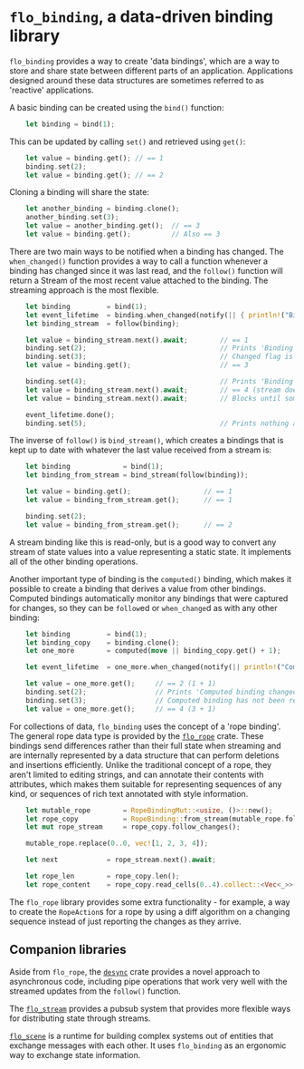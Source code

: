 
# `flo_binding`, a data-driven binding library

`flo_binding` provides a way to create 'data bindings', which are a way to store
and share state between different parts of an application. Applications designed
around these data structures are sometimes referred to as 'reactive' applications.

A basic binding can be created using the `bind()` function:

```Rust
    let binding = bind(1);
```

This can be updated by calling `set()` and retrieved using `get()`:

```Rust
    let value = binding.get(); // == 1
    binding.set(2);
    let value = binding.get(); // == 2
```

Cloning a binding will share the state:

```Rust
    let another_binding = binding.clone();
    another_binding.set(3);
    let value = another_binding.get();  // == 3
    let value = binding.get();          // Also == 3
```

There are two main ways to be notified when a binding has changed. The 
`when_changed()` function provides a way to call a function whenever a binding
has changed since it was last read, and the `follow()` function will return a 
Stream of the most recent value attached to the binding. The streaming approach
is the most flexible.

```Rust
    let binding         = bind(1);
    let event_lifetime  = binding.when_changed(notify(|| { println!("Binding changed"); }));
    let binding_stream  = follow(binding);

    let value = binding_stream.next().await;        // == 1
    binding.set(2);                                 // Prints 'Binding changed'
    binding.set(3);                                 // Changed flag is set, so prints nothing
    let value = binding.get();                      // == 3

    binding.set(4);                                 // Prints 'Binding changed' again
    let value = binding_stream.next().await;        // == 4 (stream does not return intermediate values)
    let value = binding_stream.next().await;        // Blocks until something elsewhere updates the binding

    event_lifetime.done();
    binding.set(5);                                 // Prints nothing as the 'when_changed' event has been deregistered
```

The inverse of `follow()` is `bind_stream()`, which creates a bindings that is kept
up to date with whatever the last value received from a stream is:

```Rust
    let binding             = bind(1);
    let binding_from_stream = bind_stream(follow(binding));

    let value = binding.get();                  // == 1
    let value = binding_from_stream.get();      // == 1

    binding.set(2);
    let value = binding_from_stream.get();      // == 2
```

A stream binding like this is read-only, but is a good way to convert any stream of
state values into a value representing a static state. It implements all of the other
binding operations.

Another important type of binding is the `computed()` binding, which makes it possible 
to create a binding that derives a value from other bindings. Computed bindings 
automatically monitor any bindings that were captured for changes, so they can be
`follow`ed or `when_change`d as with any other binding:

```Rust
    let binding         = bind(1);
    let binding_copy    = binding.clone();
    let one_more        = computed(move || binding_copy.get() + 1);

    let event_lifetime  = one_more.when_changed(notify(|| println!("Computed binding changed")));

    let value = one_more.get();     // == 2 (1 + 1)
    binding.set(2);                 // Prints 'Computed binding changed'
    binding.set(3);                 // Computed binding has not been read since the last notification so prints nothing
    let value = one_more.get();     // == 4 (3 + 1)
```

For collections of data, `flo_binding` uses the concept of a 'rope binding'. The 
general rope data type is provided by the [`flo_rope`](https://crates.io/crates/flo_rope)
crate. These bindings send differences rather than their full state when streaming and
are internally represented by a data structure that can perform deletions and insertions
efficiently. Unlike the traditional concept of a rope, they aren't limited to editing
strings, and can annotate their contents with attributes, which makes them suitable for
representing sequences of any kind, or sequences of rich text annotated with style
information.

```Rust
    let mutable_rope        = RopeBindingMut::<usize, ()>::new();
    let rope_copy           = RopeBinding::from_stream(mutable_rope.follow_changes());
    let mut rope_stream     = rope_copy.follow_changes();

    mutable_rope.replace(0..0, vec![1, 2, 3, 4]);

    let next            = rope_stream.next().await;                         // == RopeAction::Replace(0..0, vec![1,2,3,4]))

    let rope_len        = rope_copy.len();                                  // == 4
    let rope_content    = rope_copy.read_cells(0..4).collect::<Vec<_>>()    // == vec![1, 2, 3, 4]
```

The `flo_rope` library provides some extra functionality - for example, a way to create the
`RopeAction`s for a rope by using a diff algorithm on a changing sequence instead of just
reporting the changes as they arrive.

## Companion libraries

Aside from `flo_rope`, the [`desync`](https://crates.io/crates/desync) crate provides a 
novel approach to asynchronous code, including pipe operations that work very well with 
the streamed updates from the `follow()` function.

The [`flo_stream`](https://crates.io/crates/flo_stream) provides a pubsub system that
provides more flexible ways for distributing state through streams.

[`flo_scene`](https://github.com/logicalshift/flo_scene) is a runtime for building
complex systems out of entities that exchange messages with each other. It uses
`flo_binding` as an ergonomic way to exchange state information.
